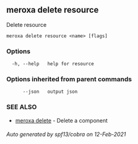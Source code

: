 ## meroxa delete resource

Delete resource

```
meroxa delete resource <name> [flags]
```

### Options

```
  -h, --help   help for resource
```

### Options inherited from parent commands

```
      --json   output json
```

### SEE ALSO

* [meroxa delete](meroxa_delete.md)	 - Delete a component

###### Auto generated by spf13/cobra on 12-Feb-2021
